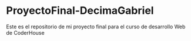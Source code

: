 # ProyectoFinal-DecimaGabriel
Este es el repositorio de mi proyecto final para el curso de desarrollo Web de CoderHouse
